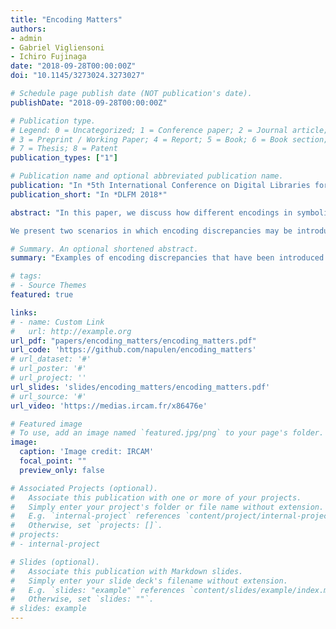 ```yaml
---
title: "Encoding Matters"
authors:
- admin
- Gabriel Vigliensoni
- Ichiro Fujinaga
date: "2018-09-28T00:00:00Z"
doi: "10.1145/3273024.3273027"

# Schedule page publish date (NOT publication's date).
publishDate: "2018-09-28T00:00:00Z"

# Publication type.
# Legend: 0 = Uncategorized; 1 = Conference paper; 2 = Journal article;
# 3 = Preprint / Working Paper; 4 = Report; 5 = Book; 6 = Book section;
# 7 = Thesis; 8 = Patent
publication_types: ["1"]

# Publication name and optional abbreviated publication name.
publication: "In *5th International Conference on Digital Libraries for Musicology*."
publication_short: "In *DLFM 2018*"

abstract: "In this paper, we discuss how different encodings in symbolic music files can have consequences for music analysis, where a truthful representation, not only of the musical score, but of the semantics of the music, can change the results of music analysis tools. We introduce a series of examples in which different encodings effectively modify the content of two---apparently equivalent---symbolic music files. These examples have been obtained from comparing three different encodings of a string quartet movement by Ludwig van Beethoven.

We present two scenarios in which encoding discrepancies may be introduced. In the first scenario, they have been introduced during the encoding of the symbolic music file by either the music notation software or the human encoder. The discrepancies introduced in this scenario are typically difficult to notice because they are visually identical to an accurate encoding. In the second scenario, the discrepancies have been introduced during the translation of the original file into other symbolic formats. In this scenario, the discrepancies may be related to propagating errors in the original encoding or to an erroneous translation of certain attributes of the musical content. Finally, we discuss the possibility of using the examples provided here for the mitigation of some of these discrepancies in the future."

# Summary. An optional shortened abstract.
summary: "Examples of encoding discrepancies that have been introduced either during the encoding of the symbolic music files or during the translation of the original file into other symbolic formats."

# tags:
# - Source Themes
featured: true

links:
# - name: Custom Link
#   url: http://example.org
url_pdf: "papers/encoding_matters/encoding_matters.pdf"
url_code: 'https://github.com/napulen/encoding_matters'
# url_dataset: '#'
# url_poster: '#'
# url_project: ''
url_slides: 'slides/encoding_matters/encoding_matters.pdf'
# url_source: '#'
url_video: 'https://medias.ircam.fr/x86476e'

# Featured image
# To use, add an image named `featured.jpg/png` to your page's folder. 
image:
  caption: 'Image credit: IRCAM'
  focal_point: ""
  preview_only: false

# Associated Projects (optional).
#   Associate this publication with one or more of your projects.
#   Simply enter your project's folder or file name without extension.
#   E.g. `internal-project` references `content/project/internal-project/index.md`.
#   Otherwise, set `projects: []`.
# projects:
# - internal-project

# Slides (optional).
#   Associate this publication with Markdown slides.
#   Simply enter your slide deck's filename without extension.
#   E.g. `slides: "example"` references `content/slides/example/index.md`.
#   Otherwise, set `slides: ""`.
# slides: example
---
```


